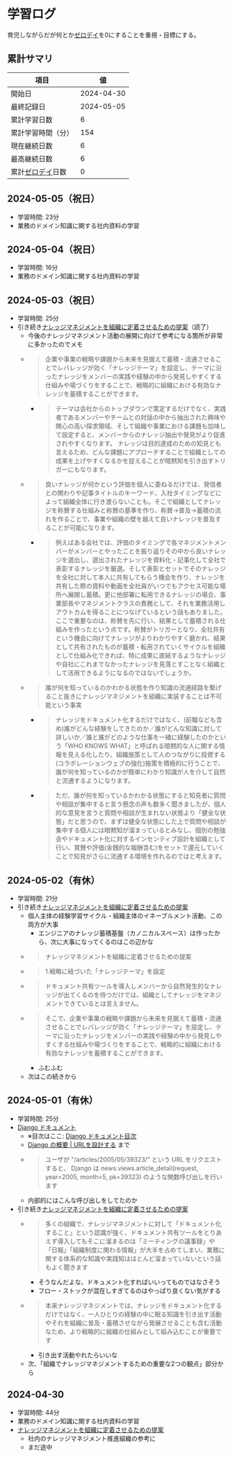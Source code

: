 # 学習ログ
育児しながらだが何とか[ゼロデイ](https://www.lifehacker.jp/article/2404-get-rid-of-zero-days-to-be-more-productive/)を0にすることを重視・目標にする。

## 累計サマリ
| 項目           | 値         |
|---------------|------------|
| 開始日         | 2024-04-30 |
| 最終記録日      | 2024-05-05 |
| 累計学習日数    | 6          |
| 累計学習時間（分） | 154        |
| 現在継続日数    | 6          |
| 最高継続日数    | 6          |
| 累計[ゼロデイ](https://www.lifehacker.jp/article/2404-get-rid-of-zero-days-to-be-more-productive/)日数    | 0           |

## 2024-05-05（祝日）
- 学習時間: 23分
- 業務のドメイン知識に関する社内資料の学習

## 2024-05-04（祝日）
- 学習時間: 16分
- 業務のドメイン知識に関する社内資料の学習

## 2024-05-03（祝日）
- 学習時間: 25分
- 引き続き[ナレッジマネジメントを組織に定着させるための提案](https://note.com/ku_ni_29/n/n214edcff054a)（読了）
  - 今後のナレッジマネジメント活動の展開に向けて参考になる箇所が非常に多かったのでメモ
  - >企業や事業の戦略や課題から未来を見据えて蓄積・流通させることでレバレッジが効く「ナレッジテーマ」を設定し、テーマに沿ったナレッジをメンバーの実践や経験の中から発見しやすくする仕組みや場づくりをすることで、戦略的に組織における有効なナレッジを蓄積することができます。
    - >テーマは会社からのトップダウンで策定するだけでなく、実践者であるメンバーやチームとの対話の中から抽出された興味や関心の高い探求領域、そして組織や事業における課題も加味して設定すると、メンバーからのナレッジ抽出や発見がより促進されやすくなります。
      >ナレッジは目的達成のための知見とも言えるため、どんな課題にアプローチすることで組織としての成果を上げやすくなるかを捉えることが暗黙知を引き出すトリガーにもなります。
  - >良いナレッジが何かという評価を個人に委ねるだけでは、発信者との関わりや記事タイトルのキーワード、入社タイミングなどによって組織全体に行き渡らないことも。そこで組織としてナレッジを称賛する仕組みと称賛の基準を作り、称賛→普及→蓄積の流れを作ることで、事業や組織の壁を越えて良いナレッジを普及することが可能になります。
    - >例えばある会社では、評価のタイミングで各マネジメントメンバーがメンバーとやったことを振り返りその中から良いナレッジを選出し、選出されたナレッジを資料化・記事化して全社で表彰するナレッジを厳選。そして表彰とセットでそのナレッジを全社に対して本人に共有してもらう機会を作り、ナレッジを共有した際の資料や動画を全社員がいつでもアクセス可能な場所へ展開し蓄積。更に他部署に転用できるナレッジの場合、事業部長やマネジメントクラスの責務として、それを業務活用しアウトカムを得ることにつなげているという話もありました。ここで重要なのは、称賛を先に行い、結果として蓄積される仕組みを作ったという点です。称賛がトリガーとなり、全社共有という機会に向けてナレッジがよりわかりやすく磨かれ、結果として共有されたものが蓄積・転用されていくサイクルを組織として仕組み化できれば、特に成果に直結するようなナレッジや自社にこれまでなかったナレッジを見落とすことなく組織として活用できるようになるのではないでしょうか。
  - >誰が何を知っているのかわかる状態を作り知識の流通経路を繋げること抜きにナレッジマネジメントを組織に実装することは不可能という事実
    - >ナレッジをドキュメント化するだけではなく、(前職なども含め)誰がどんな経験をしてきたのか／誰がどんな知識に対して詳しいか／誰と誰がどのような仕事を一緒に経験したのかという「WHO KNOWS WHAT」と呼ばれる暗黙的な人に関する情報を見える化したり、組織施策として人のつながりに投資する(コラボレーションウェブの強化)施策を積極的に行うことで、誰が何を知っているのかが簡単にわかり知識が人を介して自然と流通するようになります。
    - >ただ、誰が何を知っているかわかる状態にすると知見者に質問や相談が集中すると言う懸念の声も数多く聞きましたが、個人的な意見を言うと質問や相談が生まれない状態より「健全な状態」だと思うので、まずは健全な状態にした上で質問や相談が集中する個人には暗黙知が溜まっているとみなし、個別の勉強会やドキュメント化に対するインセンティブ設計を組織として行い、賞賛や評価(金銭的な報酬含む)をセットで還元していくことで知見がさらに流通する環境を作れるのではと考えます。

## 2024-05-02（有休）
- 学習時間: 21分
- 引き続き[ナレッジマネジメントを組織に定着させるための提案](https://note.com/ku_ni_29/n/n214edcff054a)
  - 個人主体の経験学習サイクル・組織主体のイネーブルメント活動、この両方が大事
    - エンジニアのナレッジ蓄積基盤（カノニカルスペース）は作ったから、次に大事になってくるのはこの辺かな
  - >ナレッジマネジメントを組織に定着させるための提案
  - >1.戦略に紐づいた「ナレッジテーマ」を設定
  - >ドキュメント共有ツールを導入しメンバーから自然発生的なナレッジが出てくるのを待つだけでは、組織としてナレッジをマネジメントできているとは言えません。
  - >そこで、企業や事業の戦略や課題から未来を見据えて蓄積・流通させることでレバレッジが効く「ナレッジテーマ」を設定し、テーマに沿ったナレッジをメンバーの実践や経験の中から発見しやすくする仕組みや場づくりをすることで、戦略的に組織における有効なナレッジを蓄積することができます。
    - ふむふむ
  - 次はこの続きから

## 2024-05-01（有休）
- 学習時間: 25分
- [Django ドキュメント](https://docs.djangoproject.com/ja/4.2/)
  - ※目次はここ: [Django ドキュメント目次](https://docs.djangoproject.com/ja/4.2/contents/)
  - [Django の概要 | URLを設計する](https://docs.djangoproject.com/ja/4.2/intro/overview/#design-your-urls) まで
  - >ユーザが "/articles/2005/05/39323/" という URL をリクエストすると、 Django は news.views.article_detail(request, year=2005, month=5, pk=39323) のような関数呼び出しを行います
  - 内部的にはこんな呼び出しをしてたのか
- 引き続き[ナレッジマネジメントを組織に定着させるための提案](https://note.com/ku_ni_29/n/n214edcff054a)
  - >多くの組織で、ナレッジマネジメントに対して「ドキュメント化すること」という認識が強く、ドキュメント共有ツールをとりあえず導入してもそこに溜まるのは「ミーティングの議事録」や「日報」「組織制度に関わる情報」が大半を占めてしまい、業務に関する体系的な知識や実践知はほとんど溜まっていないという話もよく聞きます
    - そうなんだよな、ドキュメント化すればいいってものではなさそう
    - フロー・ストックが混在しすぎてるのはやっぱり良くない気がする
  - >本来ナレッジマネジメントでは、ナレッジをドキュメント化するだけではなく、一人ひとりの経験の中に眠る知識を引き出す活動やそれを組織に普及・蓄積させながら発展させることも含む活動なため、より戦略的に組織の仕組みとして組み込むことが重要です
    - 引き出す活動やれたらいいな
  - 次、「組織でナレッジマネジメントするための重要な2つの観点」部分から

## 2024-04-30
- 学習時間: 44分
- 業務のドメイン知識に関する社内資料の学習
- [ナレッジマネジメントを組織に定着させるための提案](https://note.com/ku_ni_29/n/n214edcff054a)
    - 社内のナレッジマネジメント推進組織の参考に
    - まだ途中
